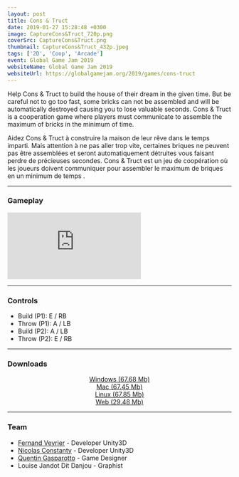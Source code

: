```yaml
---
layout: post
title: Cons & Truct
date: 2019-01-27 15:28:48 +0300
image: CaptureCons&Truct_720p.png
coverSrc: CaptureCons&Truct.png
thumbnail: CaptureCons&Truct_432p.jpeg
tags: ['2D', 'Coop', 'Arcade']
event: Global Game Jam 2019
websiteName: Global Game Jam 2019
websiteUrl: https://globalgamejam.org/2019/games/cons-truct
---
```

Help Cons & Truct to build the house of their dream in the given time. But be careful not to go too fast, some bricks can not be assembled and will be automatically destroyed causing you to lose valuable seconds.
Cons & Truct is a cooperation game where players must communicate to assemble the maximum of bricks in the minimum of time.

Aidez Cons & Truct à construire la maison de leur rêve dans le temps imparti. Mais attention à ne pas aller trop vite, certaines briques ne peuvent pas être assemblées et seront automatiquement détruites vous faisant perdre de précieuses secondes.
Cons & Truct est un jeu de coopération où les joueurs doivent communiquer pour assembler le maximum de briques en un minimum de temps .

***

### Gameplay
<iframe src="https://www.youtube.com/embed/NmZTvgSJ8zU" frameborder="0" frameborder="0" allow="accelerometer; clipboard-write; encrypted-media; gyroscope; picture-in-picture" allowfullscreen></iframe>

***

### Controls
* Build (P1): E / RB
* Throw (P1): A / LB
* Build (P2): A / LB
* Throw (P2): E / RB

***

### Downloads
<p style="text-align: center;margin: 0;"><a href="https://1drv.ms/u/s!AoYk8X2I2PMgg5dQK5QFhiQRFD0Frw?e=VhHu03">Windows (67.68 Mb)</a></p>
<p style="text-align: center;margin: 0;"><a href="https://1drv.ms/u/s!AoYk8X2I2PMgg5dO8oSqWLBZ46bqMg?e=PYj4PH">Mac (67.45 Mb)</a></p>
<p style="text-align: center;margin: 0;"><a href="https://1drv.ms/u/s!AoYk8X2I2PMgg5dP1OGaQ0_tHIfPPw?e=YK4A5i">Linux (67.85 Mb)</a></p>
<p style="text-align: center;margin: 0;"><a href="https://1drv.ms/u/s!AoYk8X2I2PMgg5dMzSIHafFP_dfKXw?e=EAoFLH">Web (29.48 Mb)</a></p>

***

### Team
* [Fernand Veyrier](https://www.linkedin.com/in/fernand-veyrier-26372596/) - Developer Unity3D
* [Nicolas Constanty](https://fr.linkedin.com/in/nicolas-constanty-653232113) - Developer Unity3D
* [Quentin Gasparotto](https://www.linkedin.com/in/quentin-gasparotto/?originalSubdomain=fr) - Game Designer
* Louise Jandot Dit Danjou - Graphist
